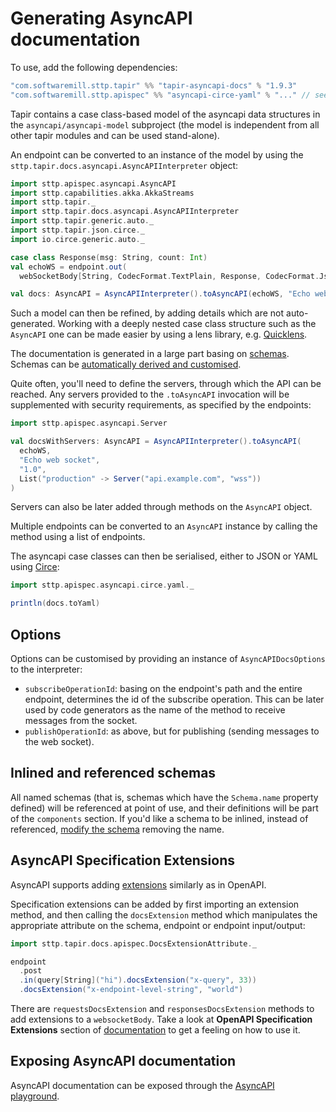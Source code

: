 # Generating AsyncAPI documentation

To use, add the following dependencies:

```scala
"com.softwaremill.sttp.tapir" %% "tapir-asyncapi-docs" % "1.9.3"
"com.softwaremill.sttp.apispec" %% "asyncapi-circe-yaml" % "..." // see https://github.com/softwaremill/sttp-apispec
```

Tapir contains a case class-based model of the asyncapi data structures in the `asyncapi/asyncapi-model` subproject (the
model is independent from all other tapir modules and can be used stand-alone).
 
An endpoint can be converted to an instance of the model by using the `sttp.tapir.docs.asyncapi.AsyncAPIInterpreter` 
object:

```scala
import sttp.apispec.asyncapi.AsyncAPI
import sttp.capabilities.akka.AkkaStreams
import sttp.tapir._
import sttp.tapir.docs.asyncapi.AsyncAPIInterpreter
import sttp.tapir.generic.auto._
import sttp.tapir.json.circe._
import io.circe.generic.auto._

case class Response(msg: String, count: Int)
val echoWS = endpoint.out(
  webSocketBody[String, CodecFormat.TextPlain, Response, CodecFormat.Json](AkkaStreams))

val docs: AsyncAPI = AsyncAPIInterpreter().toAsyncAPI(echoWS, "Echo web socket", "1.0")
```

Such a model can then be refined, by adding details which are not auto-generated. Working with a deeply nested case 
class structure such as the `AsyncAPI` one can be made easier by using a lens library, e.g. [Quicklens](https://github.com/adamw/quicklens).

The documentation is generated in a large part basing on [schemas](../endpoint/codecs.html#schemas). Schemas can be
[automatically derived and customised](../endpoint/schemas.md).

Quite often, you'll need to define the servers, through which the API can be reached. Any servers provided to the 
`.toAsyncAPI` invocation will be supplemented with security requirements, as specified by the endpoints:

```scala
import sttp.apispec.asyncapi.Server

val docsWithServers: AsyncAPI = AsyncAPIInterpreter().toAsyncAPI(
  echoWS, 
  "Echo web socket", 
  "1.0",
  List("production" -> Server("api.example.com", "wss"))
)
```

Servers can also be later added through methods on the `AsyncAPI` object.

Multiple endpoints can be converted to an `AsyncAPI` instance by calling the method using a list of endpoints.

The asyncapi case classes can then be serialised, either to JSON or YAML using [Circe](https://circe.github.io/circe/):

```scala
import sttp.apispec.asyncapi.circe.yaml._

println(docs.toYaml)
```

## Options

Options can be customised by providing an instance of `AsyncAPIDocsOptions` to the interpreter:

* `subscribeOperationId`: basing on the endpoint's path and the entire endpoint, determines the id of the subscribe 
  operation. This can be later used by code generators as the name of the method to receive messages from the socket.
* `publishOperationId`: as above, but for publishing (sending messages to the web socket).

## Inlined and referenced schemas

All named schemas (that is, schemas which have the `Schema.name` property defined) will be referenced at point of
use, and their definitions will be part of the `components` section. If you'd like a schema to be inlined, instead
of referenced, [modify the schema](../endpoint/schemas.md) removing the name.

## AsyncAPI Specification Extensions

AsyncAPI supports adding [extensions](https://www.asyncapi.com/docs/specifications/2.0.0#specificationExtensions)
similarly as in OpenAPI. 

Specification extensions can be added by first importing an extension method, and then calling the `docsExtension`
method which manipulates the appropriate attribute on the schema, endpoint or endpoint input/output:

```scala
import sttp.tapir.docs.apispec.DocsExtensionAttribute._

endpoint
  .post
  .in(query[String]("hi").docsExtension("x-query", 33))
  .docsExtension("x-endpoint-level-string", "world")
```

There are `requestsDocsExtension` and `responsesDocsExtension` methods to add extensions to a `websocketBody`. Take a 
look at **OpenAPI Specification Extensions** section of [documentation](../docs/openapi.md) to get a feeling on how to use it.

## Exposing AsyncAPI documentation

AsyncAPI documentation can be exposed through the [AsyncAPI playground](https://playground.asyncapi.io).
